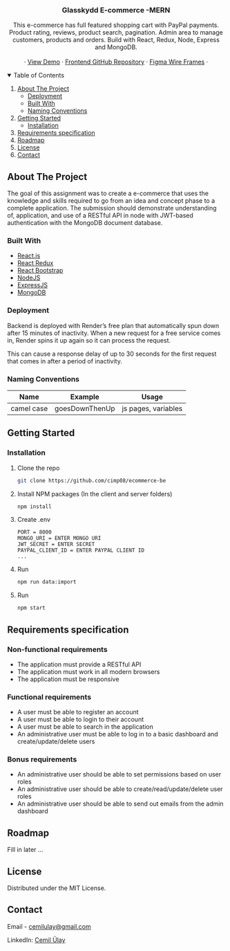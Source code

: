 <!-- PROJECT LOGO -->
<br />
<p align="center">
  <!-- <a href="https://github.com/">
    <img src="images/logo.png" alt="Logo" width="80" height="80">
  </a> -->

  <h3 align="center">Glasskydd E-commerce -MERN</h3>

  <p align="center">
    This e-commerce has full featured shopping cart with PayPal payments. Product rating, reviews, product search, pagination. Admin area to manage customers, products and orders. Build with React, Redux, Node, Express and MongoDB.  
    <br />
    <br />
    · <a href="https://glasskydd.netlify.app/" target="_blank">View Demo</a>
    ·
    <a href="https://github.com/cimp08/ecommerce-fe" target="_blank">Frontend GitHub Repository</a>
    ·
    <a href="https://www.figma.com/file/uK1tRqiK8zJKoutFzgrMso/glasskydd?node-id=0%3A1" target="_blank">Figma Wire Frames</a>
    ·
  </p>
</p>

<!-- TABLE OF CONTENTS -->
<details open="open">
  <summary>Table of Contents</summary>
  <ol>
    <li>
      <a href="#about-the-project">About The Project</a>
      <ul>
      <li><a href="#deployment">Deployment</a></li>
        <li><a href="#built-with">Built With</a></li>
        <li><a href="#naming-conventions">Naming Conventions</a></li>
      </ul>
    </li>
    <li>
      <a href="#getting-started">Getting Started</a>
      <ul>
        <li><a href="#installation">Installation</a></li>
      </ul>
    </li>
    <li><a href="#requirements-specification">Requirements specification</a></li>
    <li><a href="#roadmap">Roadmap</a></li>
    <li><a href="#license">License</a></li>
    <li><a href="#contact">Contact</a></li>
  </ol>
</details>

<!-- ABOUT THE PROJECT -->

## About The Project

The goal of this assignment was to create a e-commerce that uses the knowledge and skills required to go from an idea and concept phase to a complete application. The submission should demonstrate understanding of, application, and use of a RESTful API in node with JWT-based authentication with the MongoDB document database.

### Built With

- [React.js](https://reactjs.org/)
- [React Redux](https://react-redux.js.org/)
- [React Bootstrap](https://react-bootstrap.github.io/)
- [NodeJS](https://nodejs.org/en/)
- [ExpressJS](https://expressjs.com/)
- [MongoDB](https://www.mongodb.com/)

### Deployment

Backend is deployed with Render’s free plan that automatically spun down after 15 minutes of inactivity. When a new request for a free service comes in, Render spins it up again so it can process the request.

This can cause a response delay of up to 30 seconds for the first request that comes in after a period of inactivity.

### Naming Conventions

| Name        | Example          | Usage                             |
| ----------- | ---------------- | --------------------------------- |
| camel case  | goesDownThenUp   | js pages, variables               |

<!-- GETTING STARTED -->

## Getting Started

### Installation

1. Clone the repo
   ```sh
   git clone https://github.com/cimp08/ecommerce-be
   ```
2. Install NPM packages (In the client and server folders)
   ```sh
   npm install
   ```
3. Create .env 
   ```JS
   PORT = 8000
   MONGO_URI = ENTER MONGO URI
   JWT_SECRET = ENTER SECRET 
   PAYPAL_CLIENT_ID = ENTER PAYPAL CLIENT ID
   ...
   ```
4. Run 
   ```sh
   npm run data:import
   ```
5. Run 
   ```sh
   npm start
   ```

<!-- Users -->

## Requirements specification

<!-- Add some user stories -->
### Non-functional requirements
* The application must provide a RESTful API
* The application must work in all modern browsers
* The application must be responsive

### Functional requirements
* A user must be able to register an account
* A user must be able to login to their account
* A user must be able to search in the application
* An administrative user must be able to log in to a basic dashboard and create/update/delete users

### Bonus requirements
* An administrative user should be able to set permissions based on user roles
* An administrative user should be able to create/read/update/delete user roles
* An administrative user should be able to send out emails from the admin dashboard

<!-- ROADMAP -->

## Roadmap

Fill in later ...

<!-- LICENSE -->

## License

Distributed under the MIT License.

<!-- CONTACT -->

## Contact

Email - cemilulay@gmail.com

LinkedIn: [Cemil Ülay](www.linkedin.com/in/cemilulay)